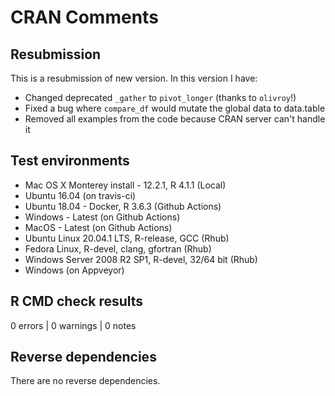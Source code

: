 # CRAN Comments

## Resubmission

This is a resubmission of new version. In this version I have:

* Changed deprecated `_gather` to `pivot_longer` (thanks to `olivroy`!)
* Fixed a bug where `compare_df` would mutate the global data to data.table
* Removed all examples from the code because CRAN server can't handle it

## Test environments

*  Mac OS X Monterey install - 12.2.1, R 4.1.1 (Local)
*  Ubuntu 16.04 (on travis-ci)
*  Ubuntu 18.04 - Docker, R 3.6.3 (Github Actions)
*  Windows - Latest (on Github Actions)
*  MacOS - Latest (on Github Actions)
*  Ubuntu Linux 20.04.1 LTS, R-release, GCC (Rhub)
*  Fedora Linux, R-devel, clang, gfortran (Rhub)
*  Windows Server 2008 R2 SP1, R-devel, 32/64 bit (Rhub)
*  Windows (on Appveyor)

## R CMD check results

0 errors | 0 warnings | 0 notes


## Reverse dependencies

There are no reverse dependencies.

